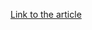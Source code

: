 [Link to the article](https://symantec-enterprise-blogs.security.com/blogs/threat-intelligence/whitefly-espionage-singapore)

